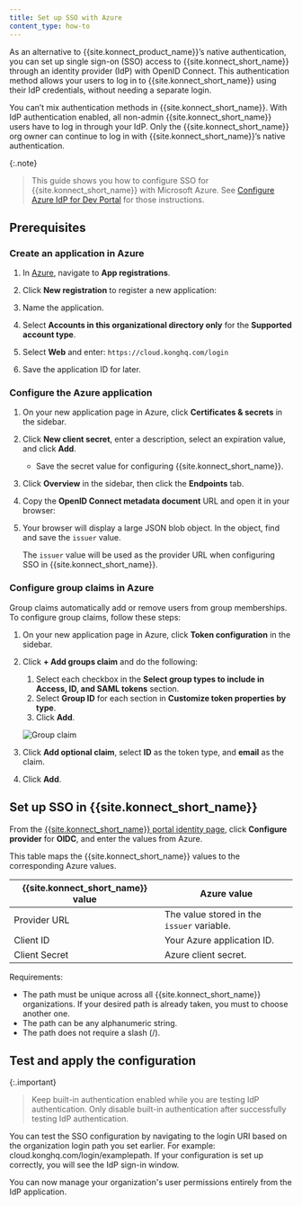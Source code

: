 ```yaml
---
title: Set up SSO with Azure
content_type: how-to
---
```


As an alternative to {{site.konnect_product_name}}’s native authentication, you can set up single sign-on (SSO) access to {{site.konnect_short_name}} through an identity provider (IdP) with OpenID Connect. This authentication method allows your users to log in to {{site.konnect_short_name}} using their IdP credentials, without needing a separate login.

You can’t mix authentication methods in {{site.konnect_short_name}}. With IdP authentication enabled, all non-admin {{site.konnect_short_name}} users have to log in through your IdP. Only the {{site.konnect_short_name}} org owner can continue to log in with {{site.konnect_short_name}}’s native authentication.

{:.note}
> This guide shows you how to configure SSO for {{site.konnect_short_name}} with Microsoft Azure. See [Configure Azure IdP for Dev Portal](/konnect/dev-portal/access-and-approval/azure/) for those instructions.


## Prerequisites
### Create an application in Azure

1. In [Azure](https://portal.azure.com/), navigate to **App registrations**. 

1. Click **New registration** to register a new application:

1. Name the application.

1. Select **Accounts in this organizational directory only** for the **Supported account type**. 

1. Select **Web** and enter: `https://cloud.konghq.com/login`
    
1. Save the application ID for later.


### Configure the Azure application

1. On your new application page in Azure, click **Certificates & secrets** in the sidebar.

1. Click **New client secret**, enter a description, select an expiration value, and click **Add**.
    
    * Save the secret value for configuring {{site.konnect_short_name}}.


1. Click **Overview** in the sidebar, then click the **Endpoints** tab.

1. Copy the **OpenID Connect metadata document** URL and open it in your browser:

1.  Your browser will display a large JSON blob object. In the object, find and save the `issuer` value.
    
    The `issuer` value will be used as the provider URL when configuring SSO in {{site.konnect_short_name}}.

### Configure group claims in Azure

Group claims automatically add or remove users from group memberships. To configure group claims, follow these steps: 

1. On your new application page in Azure, click **Token configuration** in the sidebar.

1. Click **+ Add groups claim** and do the following:
    1. Select each checkbox in the **Select group types to include in Access, ID, and SAML tokens** section. 
    1. Select **Group ID** for each section in **Customize token properties by type**.
    1. Click **Add**. 

    ![Group claim](/assets/images/docs/konnect/azure/group-claim.png)

1. Click **Add optional claim**, select **ID** as the token type, and **email** as the claim.

1. Click **Add**.

## Set up SSO in {{site.konnect_short_name}}

From the [{{site.konnect_short_name}} portal identity page](https://cloud.konghq.com/portal/portal-settings#identity), click **Configure provider** for **OIDC**, and enter the values from Azure.

This table maps the {{site.konnect_short_name}} values to the corresponding Azure values. 

| {{site.konnect_short_name}} value      | Azure value |
| ----------- | ----------- |
| Provider URL      | The value stored in the `issuer` variable. |
| Client ID   | Your Azure application ID.        |
|Client Secret | Azure client secret.|

Requirements:

* The path must be unique across all {{site.konnect_short_name}} organizations. If your desired path is already taken, you must to choose another one.
* The path can be any alphanumeric string.
* The path does not require a slash (/).

## Test and apply the configuration

{:.important}
> Keep built-in authentication enabled while you are testing IdP authentication. Only disable built-in authentication after successfully testing IdP authentication.

You can test the SSO configuration by navigating to the login URI based on the organization login path you set earlier. For example: cloud.konghq.com/login/examplepath. If your configuration is set up correctly, you will see the IdP sign-in window.

You can now manage your organization's user permissions entirely from the IdP application.
